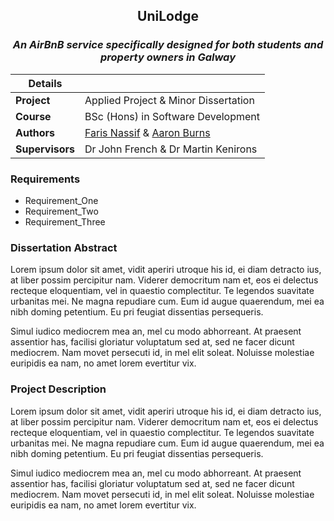 <p>
  <h2 align="center">UniLodge</h2>
  <i><h3 align="center">An AirBnB service specifically designed for both students and property owners in Galway</h3></i>
</p>


| Details  |   |
| --- | --- |
| **Project**  | Applied Project & Minor Dissertation
| **Course** | BSc (Hons) in Software Development
| **Authors** | [Faris Nassif](https://github.com/farisNassif) & [Aaron Burns](https://github.com/aaronBurns59) |
| **Supervisors** | Dr John French & Dr Martin Kenirons |


### Requirements
* Requirement_One
* Requirement_Two
* Requirement_Three


### Dissertation Abstract
Lorem ipsum dolor sit amet, vidit aperiri utroque his id, ei diam detracto ius, at liber possim percipitur nam. Viderer democritum nam et, eos ei delectus recteque eloquentiam, vel in quaestio complectitur. Te legendos suavitate urbanitas mei. Ne magna repudiare cum. Eum id augue quaerendum, mei ea nibh doming petentium. Eu pri feugiat dissentias persequeris.

Simul iudico mediocrem mea an, mel cu modo abhorreant. At praesent assentior has, facilisi gloriatur voluptatum sed at, sed ne facer dicunt mediocrem. Nam movet persecuti id, in mel elit soleat. Noluisse molestiae euripidis ea nam, no amet lorem evertitur vix.


### Project Description 
Lorem ipsum dolor sit amet, vidit aperiri utroque his id, ei diam detracto ius, at liber possim percipitur nam. Viderer democritum nam et, eos ei delectus recteque eloquentiam, vel in quaestio complectitur. Te legendos suavitate urbanitas mei. Ne magna repudiare cum. Eum id augue quaerendum, mei ea nibh doming petentium. Eu pri feugiat dissentias persequeris.

Simul iudico mediocrem mea an, mel cu modo abhorreant. At praesent assentior has, facilisi gloriatur voluptatum sed at, sed ne facer dicunt mediocrem. Nam movet persecuti id, in mel elit soleat. Noluisse molestiae euripidis ea nam, no amet lorem evertitur vix.
